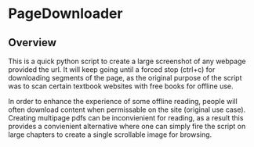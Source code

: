 # PageDownloader

## Overview
This is a quick python script to create a large screenshot of any webpage provided the url. It will keep going until a forced stop (ctrl+c) for downloading segments of the page, as the original purpose of the script was to scan certain textbook websites with free books for offline use.

In order to enhance the experience of some offline reading, people will often download content when permissable on the site (original use case). Creating multipage pdfs can be inconvienient for reading, as a result this provides a convienient alternative where one can simply fire the script on large chapters to create a single scrollable image for browsing.
